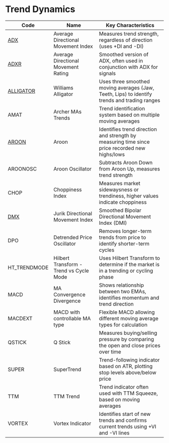 # Trend Dynamics

| Code | Name | Key Characteristics |
| ------------ | --------------------------------------- | --------------------------------------------------------------------------------------- |
| [ADX](/indicators/dynamics/adx.md) | Average Directional Movement Index | Measures trend strength, regardless of direction (uses +DI and -DI) |
| [ADXR](/indicators/dynamics/adxr.md) | Average Directional Movement Rating | Smoothed version of ADX, often used in conjunction with ADX for signals |
| [ALLIGATOR](/indicators/dynamics/alligator.md) | Williams Alligator | Uses three smoothed moving averages (Jaw, Teeth, Lips) to identify trends and trading ranges |
| AMAT | Archer MAs Trends | Trend identification system based on multiple moving averages |
| [AROON](/indicators/dynamics/aroon.md) | Aroon | Identifies trend direction and strength by measuring time since price recorded new highs/lows |
| AROONOSC | Aroon Oscillator | Subtracts Aroon Down from Aroon Up, measures trend strength |
| CHOP | Choppiness Index | Measures market sidewaysness or trendiness, higher values indicate choppiness |
| [DMX](/indicators/dynamics/dmx.md) | Jurik Directional Movement Index | Smoothed Bipolar Directional Movement Index (DMI) |
| DPO | Detrended Price Oscillator | Removes longer-term trends from price to identify shorter-term cycles |
| HT_TRENDMODE | Hilbert Transform - Trend vs Cycle Mode | Uses Hilbert Transform to determine if the market is in a trending or cycling phase |
| MACD | MA Convergence Divergence | Shows relationship between two EMAs, identifies momentum and trend direction |
| MACDEXT | MACD with controllable MA type | Flexible MACD allowing different moving average types for calculation |
| QSTICK | Q Stick | Measures buying/selling pressure by comparing the open and close prices over time |
| SUPER | SuperTrend | Trend-following indicator based on ATR, plotting stop levels above/below price |
| TTM | TTM Trend | Trend indicator often used with TTM Squeeze, based on moving averages |
| VORTEX | Vortex Indicator | Identifies start of new trends and confirms current trends using +VI and -VI lines |

